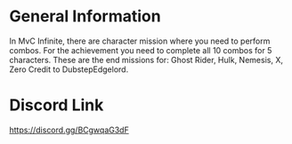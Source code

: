 # General Information
In MvC Infinite, there are character mission where you need to perform combos. 
For the achievement you need to complete all 10 combos for 5 characters. 
These are the end missions for: Ghost Rider, Hulk, Nemesis, X, Zero
Credit to DubstepEdgelord.

# Discord Link
https://discord.gg/BCgwqaG3dF
